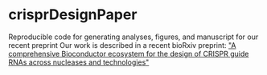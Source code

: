 # crisprDesignPaper

Reproducible code for generating analyses, figures, and manuscript for our recent preprint Our work is described in a recent bioRxiv preprint: ["A comprehensive Bioconductor ecosystem for the design of CRISPR guide RNAs across nucleases and technologies"](https://www.biorxiv.org/content/10.1101/2022.04.21.488824v2)

